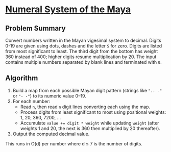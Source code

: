 # [Numeral System of the Maya](https://www.spoj.com/problems/MAYA/)

## Problem Summary
Convert numbers written in the Mayan vigesimal system to decimal. Digits 0-19 are given using dots, dashes and the letter `S` for zero. Digits are listed from most significant to least. The third digit from the bottom has weight 360 instead of 400; higher digits resume multiplication by 20. The input contains multiple numbers separated by blank lines and terminated with `0`.

## Algorithm
1. Build a map from each possible Mayan digit pattern (strings like `".. -"` or `"- -"`) to its numeric value 0–19.
2. For each number:
   - Read `n`, then read `n` digit lines converting each using the map.
   - Process digits from least significant to most using positional weights: 1, 20, 360, 7200, ...
   - Accumulate `value += digit * weight` while updating `weight` (after weights 1 and 20, the next is 360 then multiplied by 20 thereafter).
3. Output the computed decimal value.

This runs in O(d) per number where d ≤ 7 is the number of digits.

